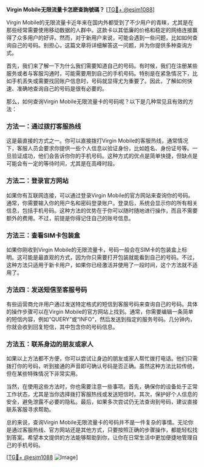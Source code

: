 **Virgin Mobile无限流量卡怎麽查詢號碼？** [[TG💪+ @esim1088](https://t.me/s/esim1088)]

Virgin Mobile的无限流量卡近年来在国内外都受到了不少用户的青睐，尤其是在那些经常需要使用移动数据的人群中。这款卡以其低廉的价格和稳定的网络连接赢得了众多用户的好评。然而，对于新用户来说，可能会遇到一些问题，比如如何查询自己的号码。别担心，这篇文章将详细解答这一问题，并为你提供多种查询方式。

首先，我们来了解一下为什么我们需要知道自己的号码。有时候，我们在注册某些服务或者与客服沟通时，可能需要用到自己的手机号码。特别是在紧急情况下，比如手机丢失或需要找回账户信息时，号码就显得尤为重要了。因此，了解如何快速、准确地查询自己的号码是很有必要的。

那么，如何查询Virgin Mobile无限流量卡的号码呢？以下是几种常见且有效的方法：

### 方法一：通过拨打客服热线

这是最直接的方式之一。你可以直接拨打Virgin Mobile的客服热线，通常情况下，客服人员会要求你提供一些个人信息以验证身份，比如姓名、身份证号等。一旦验证成功，他们会告诉你你的手机号码。这种方式的优点是简单快捷，但缺点是可能会有一定的等待时间，尤其是在高峰时段。

### 方法二：登录官方网站

如果你有互联网连接，可以通过登录Virgin Mobile的官方网站来查询你的号码。通常，你需要输入你的用户名和密码登录账户。登录后，系统会显示你的所有相关信息，包括手机号码。这种方法的优势在于你可以随时随地进行操作，而且不需要额外的费用。不过，前提是你得记住自己的账号信息。

### 方法三：查看SIM卡包装盒

如果你刚收到Virgin Mobile的无限流量卡，号码一般会在SIM卡的包装盒上标明。这可能是最直观的方式，因为你只需要打开包装就能看到自己的号码。不过，这种方法只适用于新卡用户，如果你已经激活并使用了一段时间，这个方法就不适用了。

### 方法四：发送短信至客服号码

有些运营商允许用户通过发送特定格式的短信到客服号码来查询自己的号码。具体的操作步骤可以在Virgin Mobile的官方网站上找到。通常，你需要编辑一条简单的短信内容，例如“QUERY”或“INFO”，然后发送到指定的服务号码。几分钟内，你就会收到回复短信，其中包含你的号码信息。

### 方法五：联系身边的朋友或家人

如果以上方法都不方便，你可以尝试让身边的朋友或家人帮忙拨打电话。他们只需拨打你的号码，听到接通的声音即可确认号码是否正确。虽然这种方法比较传统，但在某些特殊情况下非常实用。

当然，在使用这些方法时，你也需要注意一些事项。首先，确保你的设备处于正常工作状态，尤其是当你选择拨打客服热线或发送短信时。其次，保护好个人信息的安全，避免泄露不必要的隐私。最后，如果多次尝试仍无法查询到号码，建议直接联系客服寻求帮助。

总的来说，查询Virgin Mobile无限流量卡的号码并不是一件复杂的事情。无论你是通过客服热线、官方网站还是其他方式，只要按照正确的步骤操作，都能轻松找到答案。希望本文提供的方法能够帮助到你，让你在日常生活中更加便捷地管理自己的手机号码。

[[TG💪+ @esim1088](https://t.me/s/esim1088) ![Image](https://i.postimg.cc/4NQfJmqS/Snipaste-2025-05-13-00-14-12.png)]